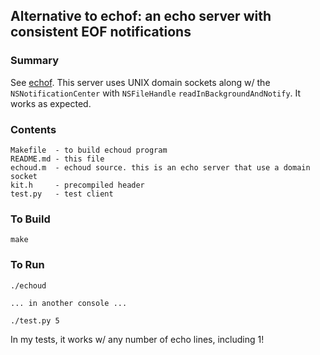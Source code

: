 ## Alternative to echof: an echo server with consistent EOF notifications

### Summary

See [echof](/jeberle/echof). This server uses UNIX domain sockets along w/ the
`NSNotificationCenter` with `NSFileHandle`
`readInBackgroundAndNotify`. It works as expected.

### Contents

    Makefile  - to build echoud program
    README.md - this file
    echoud.m  - echoud source. this is an echo server that use a domain socket
    kit.h     - precompiled header
    test.py   - test client

### To Build

    make

### To Run

    ./echoud

    ... in another console ...
    
    ./test.py 5

In my tests, it works w/ any number of echo lines, including 1!

